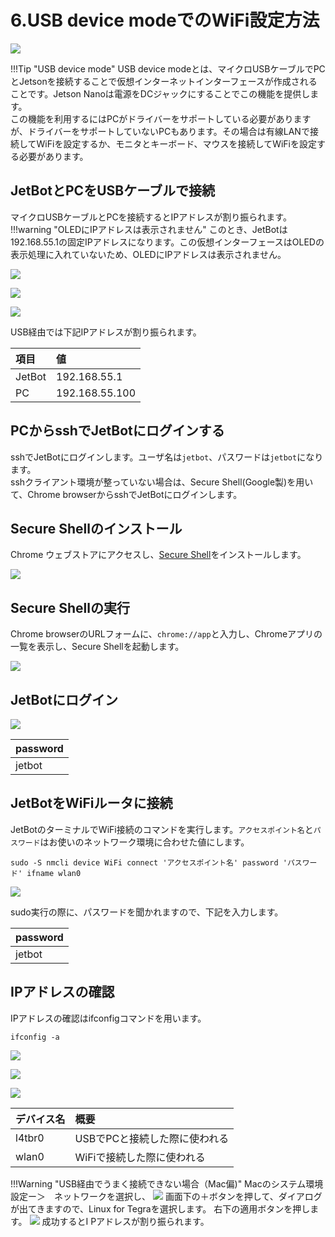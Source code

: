 # 6.USB device modeでのWiFi設定方法
![](./img/connection001.jpg)

!!!Tip "USB device mode"
USB device modeとは、マイクロUSBケーブルでPCとJetsonを接続することで仮想インターネットインターフェースが作成されることです。Jetson Nanoは電源をDCジャックにすることでこの機能を提供します。  
この機能を利用するにはPCがドライバーをサポートしている必要がありますが、ドライバーをサポートしていないPCもあります。その場合は有線LANで接続してWiFiを設定するか、モニタとキーボード、マウスを接続してWiFiを設定する必要があります。

## JetBotとPCをUSBケーブルで接続

マイクロUSBケーブルとPCを接続するとIPアドレスが割り振られます。  
!!!warning "OLEDにIPアドレスは表示されません"
このとき、JetBotは192.168.55.1の固定IPアドレスになります。この仮想インターフェースはOLEDの表示処理に入れていないため、OLEDにIPアドレスは表示されません。

![](./img/connection003.jpg)

![](./img/check001.jpg)

![](./img/check002.jpg)

USB経由では下記IPアドレスが割り振られます。

|項目|値|
|:--|:--|
|JetBot|192.168.55.1|
|PC|192.168.55.100|

## PCからsshでJetBotにログインする

sshでJetBotにログインします。ユーザ名は`jetbot`、パスワードは`jetbot`になります。  
sshクライアント環境が整っていない場合は、Secure Shell(Google製)を用いて、Chrome browserからsshでJetBotにログインします。　

## Secure Shellのインストール

Chrome ウェブストアにアクセスし、[Secure Shell](https://chrome.google.com/webstore/detail/secure-shell/iodihamcpbpeioajjeobimgagajmlibd?hl=ja&)をインストールします。

![](./img/ssh001.jpg)

## Secure Shellの実行

Chrome browserのURLフォームに、`chrome://app`と入力し、Chromeアプリの一覧を表示し、Secure Shellを起動します。

![](./img/ssh002.jpg)

## JetBotにログイン

![](./img/ssh003.jpg)

|password|
|:-|
|jetbot|

## JetBotをWiFiルータに接続

JetBotのターミナルでWiFi接続のコマンドを実行します。``アクセスポイント名``と``パスワード``はお使いのネットワーク環境に合わせた値にします。

```
sudo -S nmcli device WiFi connect 'アクセスポイント名' password 'パスワード' ifname wlan0
```

![](./img/connection006.jpg)

sudo実行の際に、パスワードを聞かれますので、下記を入力します。

|password|
|:--|
|jetbot|

## IPアドレスの確認

IPアドレスの確認はifconfigコマンドを用います。

```
ifconfig -a
```

![](./img/connection007.jpg)

![](./img/connection008.jpg)

![](./img/connection009.jpg)

|デバイス名|概要|
|:--|:--|
|l4tbr0|USBでPCと接続した際に使われる|
|wlan0|WiFiで接続した際に使われる|

!!!Warning "USB経由でうまく接続できない場合（Mac偏)"
	Macのシステム環境設定ー＞　ネットワークを選択し、
	![](./img/usb_LinuxForTegraSelect.png)
	画面下の＋ボタンを押して、ダイアログが出てきますので、Linux for Tegraを選択します。
	右下の適用ボタンを押します。
	![](./img/usb_IPAddressAssignment.png)
	成功するとI Pアドレスが割り振られます。
